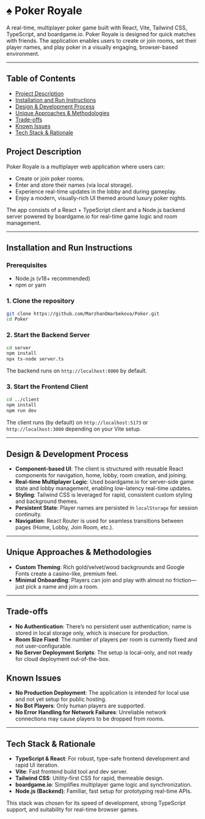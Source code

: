 # ♠️ Poker Royale 
A real-time, multiplayer poker game built with React, Vite, Tailwind CSS, TypeScript, and boardgame.io.
Poker Royale is designed for quick matches with friends. The application enables users to create or join rooms, set their player names, and play poker in a visually engaging, browser-based environment.

---

## Table of Contents

- [Project Description](#project-description)
- [Installation and Run Instructions](#installation-and-run-instructions)
- [Design & Development Process](#design--development-process)
- [Unique Approaches & Methodologies](#unique-approaches--methodologies)
- [Trade-offs](#trade-offs)
- [Known Issues](#known-issues)
- [Tech Stack & Rationale](#tech-stack--rationale)


## Project Description

Poker Royale is a multiplayer web application where users can:
- Create or join poker rooms.
- Enter and store their names (via local storage).
- Experience real-time updates in the lobby and during gameplay.
- Enjoy a modern, visually-rich UI themed around luxury poker nights.

The app consists of a React + TypeScript client and a Node.js backend server powered by boardgame.io for real-time game logic and room management.

---

## Installation and Run Instructions

### Prerequisites

- Node.js (v18+ recommended)
- npm or yarn

### 1. Clone the repository

```bash
git clone https://github.com/MarzhanOmarbekova/Poker.git
cd Poker
```

### 2. Start the Backend Server

```bash
cd server
npm install
npx ts-node server.ts
```
The backend runs on `http://localhost:8000` by default.

### 3. Start the Frontend Client

```bash
cd ../client
npm install
npm run dev
```
The client runs (by default) on `http://localhost:5173` or `http://localhost:3000` depending on your Vite setup.

---

## Design & Development Process

- **Component-based UI**: The client is structured with reusable React components for navigation, home, lobby, room creation, and joining.
- **Real-time Multiplayer Logic**: Used boardgame.io for server-side game state and lobby management, enabling low-latency real-time updates.
- **Styling**: Tailwind CSS is leveraged for rapid, consistent custom styling and background themes.
- **Persistent State**: Player names are persisted in `localStorage` for session continuity.
- **Navigation**: React Router is used for seamless transitions between pages (Home, Lobby, Join Room, etc.).

---

## Unique Approaches & Methodologies

- **Custom Theming**: Rich gold/velvet/wood backgrounds and Google Fonts create a casino-like, premium feel.
- **Minimal Onboarding**: Players can join and play with almost no friction—just pick a name and join a room.

---

## Trade-offs

- **No Authentication**: There’s no persistent user authentication; name is stored in local storage only, which is insecure for production.
- **Room Size Fixed**: The number of players per room is currently fixed and not user-configurable.
- **No Server Deployment Scripts**: The setup is local-only, and not ready for cloud deployment out-of-the-box.


## Known Issues

- **No Production Deployment**: The application is intended for local use and not yet setup for public hosting.
- **No Bot Players**: Only human players are supported.
- **No Error Handling for Network Failures**: Unreliable network connections may cause players to be dropped from rooms.

---

## Tech Stack & Rationale

- **TypeScript & React**: For robust, type-safe frontend development and rapid UI iteration.
- **Vite**: Fast frontend build tool and dev server.
- **Tailwind CSS**: Utility-first CSS for rapid, themeable design.
- **boardgame.io**: Simplifies multiplayer game logic and synchronization.
- **Node.js (Backend)**: Familiar, fast setup for prototyping real-time APIs.

This stack was chosen for its speed of development, strong TypeScript support, and suitability for real-time browser games.

